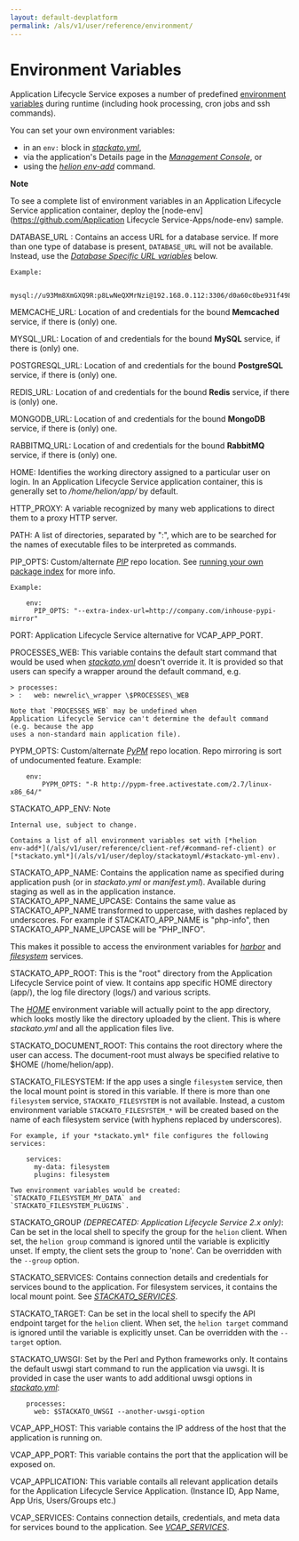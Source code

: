 ```yaml
---
layout: default-devplatform
permalink: /als/v1/user/reference/environment/
---
```

<!--PUBLISHED-->

Environment Variables[](#environment-variables "Permalink to this headline")
=============================================================================

Application Lifecycle Service exposes a number of predefined [environment
variables](http://manpages.ubuntu.com/manpages/man7/environ.7)
during runtime (including hook processing, cron jobs and ssh commands).

You can set your own environment variables:

-   in an `env:` block in
    [*stackato.yml*](/als/v1/user/deploy/stackatoyml/#stackato-yml-env),
-   via the application's Details page in the [*Management
    Console*](/als/v1/admin/console/customize/#management-console), or
-   using the [*helion env-add*](/als/v1/user/reference/client-ref/#command-env-add)
    command.

**Note**

To see a complete list of environment variables in an Application Lifecycle Service
application container, deploy the
[node-env](https://github.com/Application Lifecycle Service-Apps/node-env) sample.

DATABASE\_URL
:   Contains an access URL for a database service. If more than one type
    of database is present, `DATABASE_URL` will not
    be available. Instead, use the [*Database Specific URL
    variables*](/als/v1/user/services/data-services/#database-specific-url)
    below.

    Example:

        mysql://u93Mm8XmGXQ9R:p8LwNeQXMrNzi@192.168.0.112:3306/d0a60c0be931f4982bbef153f993237bc

MEMCACHE\_URL: Location of and credentials for the bound **Memcached** service, if there is (only) one.

MYSQL\_URL: Location of and credentials for the bound **MySQL** service, if there is (only) one.

POSTGRESQL\_URL: Location of and credentials for the bound **PostgreSQL** service, if there is (only) one.

REDIS\_URL: Location of and credentials for the bound **Redis** service, if there is (only) one.

MONGODB\_URL: Location of and credentials for the bound **MongoDB** service, if there is (only) one.

RABBITMQ\_URL: Location of and credentials for the bound **RabbitMQ** service, if there is (only) one.

HOME: Identifies the working directory assigned to a particular user on login. In an Application Lifecycle Service application container, this is generally set to */home/helion/app/* by default.

HTTP\_PROXY:   A variable recognized by many web applications to direct them to a proxy HTTP server.

PATH: A list of directories, separated by ":", which are to be searched for the names of executable files to be interpreted as commands.

PIP\_OPTS: Custom/alternate [*PIP*](/als/v1/user/reference/glossary/#term-pip) repo location. See [running your own package index](http://guide.python-distribute.org/pip.html#running-your-own-package-index) for more info.

    Example:

        env:
          PIP_OPTS: "--extra-index-url=http://company.com/inhouse-pypi-mirror"

PORT: Application Lifecycle Service alternative for VCAP\_APP\_PORT.

PROCESSES\_WEB: This variable contains the default start command that would be used
    when [*stackato.yml*](/als/v1/user/deploy/stackatoyml/#stackato-yml)
    doesn't override it. It is provided so that users can specify a
    wrapper around the default command, e.g.

    > processes:
    > :   web: newrelic\_wrapper \$PROCESSES\_WEB

    Note that `PROCESSES_WEB` may be undefined when
    Application Lifecycle Service can't determine the default command (e.g. because the app
    uses a non-standard main application file).

PYPM\_OPTS: Custom/alternate [*PyPM*](/als/v1/user/reference/glossary/#term-pypm) repo location.
    Repo mirroring is sort of undocumented feature. Example:

        env:
            PYPM_OPTS: "-R http://pypm-free.activestate.com/2.7/linux-x86_64/"

STACKATO\_APP\_ENV: Note

    Internal use, subject to change.

    Contains a list of all environment variables set with [*helion
    env-add*](/als/v1/user/reference/client-ref/#command-ref-client) or
    [*stackato.yml*](/als/v1/user/deploy/stackatoyml/#stackato-yml-env).

STACKATO\_APP\_NAME: Contains the application name as specified during application push
    (or in *stackato.yml* or *manifest.yml*). Available during staging
    as well as in the application instance.
STACKATO\_APP\_NAME\_UPCASE: Contains the same value as STACKATO\_APP\_NAME transformed to uppercase, with dashes replaced by underscores. For example if STACKATO\_APP\_NAME is "php-info", then STACKATO\_APP\_NAME\_UPCASE will be "PHP\_INFO".

This makes it possible to access the environment variables for [*harbor*](/als/v1/user/services/port-service/#port-service-env-vars) and [*filesystem*](/als/v1/user/services/filesystem/#file-system-usage) services.

STACKATO\_APP\_ROOT: This is the "root" directory from the Application Lifecycle Service point of view. It contains app specific HOME directory (app/), the log file directory (logs/) and various scripts.

The [*HOME*](#term-home) environment variable will actually point to the app directory, which looks mostly like the directory uploaded by the client. This is where *stackato.yml* and all the application files live.

STACKATO\_DOCUMENT\_ROOT: This contains the root directory where the user can access. The document-root must always be specified relative to \$HOME (/home/helion/app).

STACKATO\_FILESYSTEM: If the app uses a single `filesystem` service, then the local mount point is stored in this variable. If there is more than one `filesystem` service, `STACKATO_FILESYSTEM` is not available. Instead, a custom environment variable `STACKATO_FILESYSTEM_*` will be created based on the name of each filesystem service (with hyphens replaced by underscores).

    For example, if your *stackato.yml* file configures the following
    services:

        services:
          my-data: filesystem
          plugins: filesystem

    Two environment variables would be created:
    `STACKATO_FILESYSTEM_MY_DATA` and
    `STACKATO_FILESYSTEM_PLUGINS`.

STACKATO\_GROUP *(DEPRECATED: Application Lifecycle Service 2.x only)*: Can be set in the local shell to specify the group for the `helion` client. When set, the `helion group` command is ignored until the variable is explicitly unset. If empty, the client sets the group to 'none'. Can be overridden with the `--group` option.

STACKATO\_SERVICES: Contains connection details and credentials for services bound to the application. For filesystem services, it contains the local mount point. See [*STACKATO\_SERVICES*](/als/v1/user/services/data-services/#database-services-helion-services).

STACKATO\_TARGET: Can be set in the local shell to specify the API endpoint target for the `helion` client. When set, the `helion target` command is ignored until the variable is explicitly unset. Can be overridden with the `--target` option.

STACKATO\_UWSGI: Set by the Perl and Python frameworks only. It contains the default uswgi start command to run the application via uwsgi. It is provided in case the user wants to add additional uwsgi options in [*stackato.yml*](/als/v1/user/deploy/stackatoyml/#stackato-yml):

        processes:
          web: $STACKATO_UWSGI --another-uwsgi-option

VCAP\_APP\_HOST: This variable contains the IP address of the host that the application is running on.

VCAP\_APP\_PORT: This variable contains the port that the application will be exposed on.

VCAP\_APPLICATION: This variable contails all relevant application details for the Application Lifecycle Service Application. (Instance ID, App Name, App Uris, Users/Groups etc.)

VCAP\_SERVICES: Contains connection details, credentials, and meta data for services bound to the application. See    [*VCAP\_SERVICES*](/als/v1/user/services/data-services/#database-services-vcap-services).